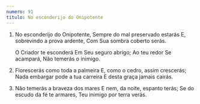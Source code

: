 ```yaml
---
numero: 91
titulo: No esconderijo do Onipotente
---
```

1. No esconderijo do Onipotente,
   Sempre do mal preservado estarás
   E, sobrevindo a prova ardente,
   Com Sua sombra coberto serás.

   O Criador te esconderá
   Em Seu seguro abrigo;
   Ao teu redor Se acampará,
   Não temerás o inimigo.

2. Florescerás como toda a palmeira
   E, como o cedro, assim crescerás;
   Nada embargar pode a tua carreira
   E desta graça jamais cairás.

3. Não temerás a braveza dos mares
   E nem, da noite, espanto terás;
   Se do escudo da fé te armares,
   Teu inimigo por terra verás.
